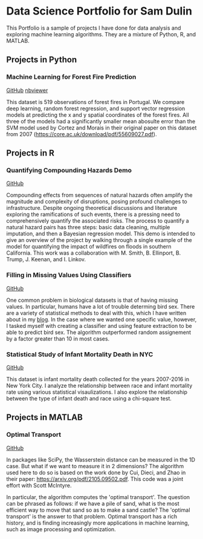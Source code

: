 # Data Science Portfolio for Sam Dulin

This Portfolio is a sample of projects I have done for data analysis and exploring machine learning algorithms. They are a mixture of Python, R, and MATLAB. 

## Projects in Python

### Machine Learning for Forest Fire Prediction
[GitHub](/PythonProjects/forest_fires.ipynb)
[nbviewer](https://nbviewer.org/github/samdulin/DataSciencePortfolio/blob/main/PythonProjects/forest_fires.ipynb)

This dataset is 519 observations of forest fires in Portugal. We compare deep learning, random forest regression, and support vector regression models at predicting the x and y spatial coordinates of the forest fires. All three of the models had a significantly smaller mean abosulte error than the SVM model used by Cortez and Morais in their original paper on this dataset from 2007 (https://core.ac.uk/download/pdf/55609027.pdf).

## Projects in R

### Quantifying Compounding Hazards Demo
[GitHub](/RProjects/CompoundHazards/compounding_hazards_tutorial.md)

Compounding effects from sequences of natural hazards often amplify the magnitude and complexity of disruptions, posing profound challenges to infrastructure. Despite ongoing theoretical discussions and literature exploring the ramifications of such events, there is a pressing need to comprehensively quantify the associated risks. The process to quantify a natural hazard pairs has three steps: basic data cleaning, multiple imputation, and then a Bayesian regression model. This demo is intended to give an overview of the project by walking through a single example of the model for quantifying the impact of wildfires on floods in southern California. This work was a collaboration with M. Smith, B. Ellinport, B. Trump, J. Keenan, and I. Linkov.

### Filling in Missing Values Using Classifiers
[GitHub](/RProjects/missingValues.md)

One common problem in biological datasets is that of having missing values. In particular, humans have a lot of trouble determing bird sex. There are a variety of statistical methods to deal with this, which I have written about in my [blog](https://samdulin.wordpress.com/2024/05/30/missing-data-the-good-the-bad-and-the-ugly/). In the case where we wanted one specific value, however, I tasked myself with creating a classifier and using feature extraction to be able to predict bird sex. The algorithm outperformed random assignement by a factor greater than 10 in most cases.

### Statistical Study of Infant Mortality Death in NYC
[GitHub](/RProjects/InfantMortalityStudy.md)

This dataset is infant mortality death collected for the years 2007-2016 in New York City. I analyze the relationship between race and infant mortality rate using various statistical visaulizations. I also explore the relationship between the type of infant death and race using a chi-square test.

## Projects in MATLAB

### Optimal Transport
[GitHub](/MATLABProjects/BVP_OT_multi.m)

In packages like SciPy, the Wasserstein distance can be measured in the 1D case. But what if we want to measure it in 2 dimensions? The algorithm used here to do so is based on the work done by Cui, Dieci, and Zhao in their paper: https://arxiv.org/pdf/2105.09502.pdf. This code was a joint effort with Scott McIntyre.

In particular, the algorithm computes the 'optimal transport'. The question can be phrased as follows: if we have a pile of sand, what is the most efficient way to move that sand so as to make a sand castle? The 'optimal transport' is the answer to that problem. Optimal transport has a rich history, and is finding increasingly more applications in machine learning, such as image processing and optimization.

